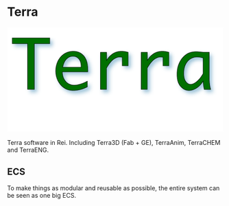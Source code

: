 # Terra

![Terra](/docs/Terra.png)

Terra software in Rei. Including Terra3D (Fab + GE), TerraAnim, TerraCHEM and TerraENG.

## ECS

To make things as modular and reusable as possible, the entire system can be seen as one big ECS.

